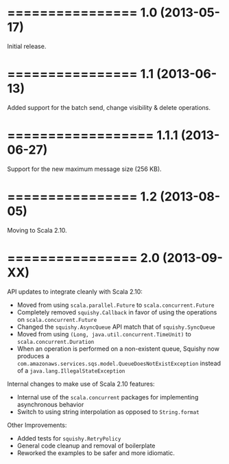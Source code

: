 ================
1.0 (2013-05-17)
================

Initial release.


================
1.1 (2013-06-13)
================

Added support for the batch send, change visibility & delete operations.


==================
1.1.1 (2013-06-27)
==================

Support for the new maximum message size (256 KB).


================
1.2 (2013-08-05)
================

Moving to Scala 2.10.


================
2.0 (2013-09-XX)
================

API updates to integrate cleanly with Scala 2.10:
  - Moved from using `scala.parallel.Future` to `scala.concurrent.Future`
  - Completely removed `squishy.Callback` in favor of using the operations on `scala.concurrent.Future`
  - Changed the `squishy.AsyncQueue` API match that of `squishy.SyncQueue`
  - Moved from using `(Long, java.util.concurrent.TimeUnit)` to `scala.concurrent.Duration`
  - When an operation is performed on a non-existent queue, Squishy now produces a
    `com.amazonaws.services.sqs.model.QueueDoesNotExistException` instead of a `java.lang.IllegalStateException`
  
Internal changes to make use of Scala 2.10 features:
  - Internal use of the `scala.concurrent` packages for implementing asynchronous behavior
  - Switch to using string interpolation as opposed to `String.format`
  
Other Improvements:
  - Added tests for `squishy.RetryPolicy`
  - General code cleanup and removal of boilerplate
  - Reworked the examples to be safer and more idiomatic.
